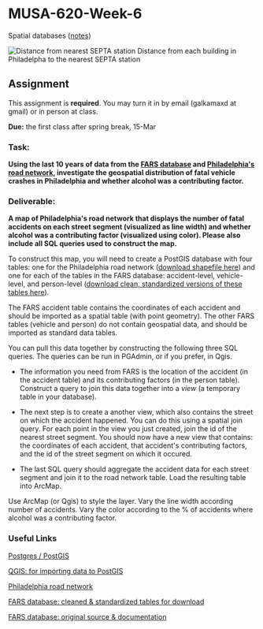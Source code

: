 # MUSA-620-Week-6

Spatial databases ([notes](https://github.com/MUSA-620-Fall-2017/MUSA-620-Week-6/blob/master/week-6-spatial-databases.pptx))

![Distance from nearest SEPTA station](https://blueshift.io/distance-from-septa.png "Distance from nearest SEPTA station")
Distance from each building in Philadelpha to the nearest SEPTA station


## Assignment

This assignment is **required**. You may turn it in by email (galkamaxd at gmail) or in person at class.

**Due:** the first class after spring break, 15-Mar

### Task:

**Using the last 10 years of data from the [FARS database](https://www.nhtsa.gov/research-data/fatality-analysis-reporting-system-fars) and [Philadelphia's road network](https://www.opendataphilly.org/dataset/street-centerlines), investigate the geospatial distribution of fatal vehicle crashes in Philadelphia and whether alcohol was a contributing factor.**


### Deliverable:

**A map of Philadelphia's road network that displays the number of fatal accidents on each street segment (visualized as line width) and whether alcohol was a contributing factor (visualized using color). Please also include all SQL queries used to construct the map.**


To construct this map, you will need to create a PostGIS database with four tables: one for the Philadelphia road network ([download shapefile here](https://www.opendataphilly.org/dataset/street-centerlines)) and one for each of the tables in the FARS database: accident-level, vehicle-level, and person-level ([download clean, standardized versions of these tables here](http://metrocosm.com/get-the-data/#accidents)).

The FARS accident table contains the coordinates of each accident and should be imported as a spatial table (with point geometry). The other FARS tables (vehicle and person) do not contain geospatial data, and should be imported as standard data tables.

You can pull this data together by constructing the following three SQL queries. The queries can be run in PGAdmin, or if you prefer, in Qgis.

- The information you need from FARS is the location of the accident (in the accident table) and its contributing factors (in the person table). Construct a query to join this data together into a *view* (a temporary table in your database).

- The next step is to create a another view, which also contains the street on which the accident happened. You can do this using a spatial join query. For each point in the view you just created, join the id of the nearest street segment. You should now have a new view that contains: the coordinates of each accident, that accident's contributing factors, and the id of the street segment on which it occured.

- The last SQL query should aggregate the accident data for each street segment and join it to the road network table. Load the resulting table into ArcMap.

Use ArcMap (or Qgis) to style the layer. Vary the line width according number of accidents. Vary the color according to the % of accidents where alcohol was a contributing factor.



### Useful Links

[Postgres / PostGIS](https://www.enterprisedb.com/software-downloads-postgres)

[QGIS: for importing data to PostGIS](http://www.qgis.org/en/site/)

[Philadelphia road network](https://www.opendataphilly.org/dataset/street-centerlines)

[FARS database: cleaned & standardized tables for download](http://metrocosm.com/get-the-data/#accidents)

[FARS database: original source & documentation](https://www.nhtsa.gov/research-data/fatality-analysis-reporting-system-fars)












